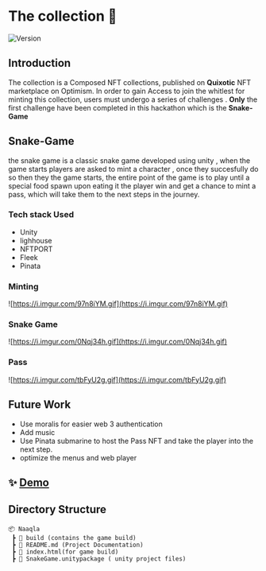# The collection 👋


![Version](https://img.shields.io/badge/version-0.0.1-blue.svg?cacheSeconds=2592000)

## Introduction
The collection is a Composed NFT collections, published on  **Quixotic** NFT marketplace on Optimism. In order to gain Access to join the whitlest for minting this collection, users must undergo a series of challenges . **Only** the first challenge have been completed in this hackathon which is the **Snake-Game**


## Snake-Game
the snake game is a classic snake game developed using unity , when the game starts players are asked  to mint a character , once they succesfully do so then they the game starts, the entire point of the game is to play until a special food spawn upon eating it the player win and get a chance to mint a pass, which will take them to the next steps in the journey. 

### Tech stack Used
- Unity 
- lighhouse
- NFTPORT 
- Fleek
- Pinata

### Minting 

![https://i.imgur.com/97n8iYM.gif](https://i.imgur.com/97n8iYM.gif)

### Snake Game

![https://i.imgur.com/0Nqj34h.gif](https://i.imgur.com/0Nqj34h.gif)


### Pass
![https://i.imgur.com/tbFyU2g.gif](https://i.imgur.com/tbFyU2g.gif)


## Future Work
-  Use moralis for easier web 3 authentication 
-  Add music
-  Use Pinata submarine to host the Pass NFT and take the player into the next step. 
-  optimize the menus and web player

## ✨ [Demo](https://white-hat-8780.on.fleek.co/)


## Directory Structure

```
📦 Naaqla
 ┣ 📂 build (contains the game build)
 ┣ 📜 README.md (Project Documentation)
 ┣ 📜 index.html(for game build)
 ┣ 📜 SnakeGame.unitypackage ( unity project files)

```

 
